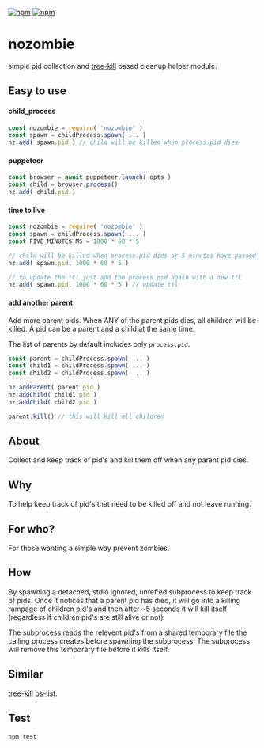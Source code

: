 [![npm](https://img.shields.io/npm/v/nozombie.svg?maxAge=3600&style=flat-square)](https://www.npmjs.com/package/nozombie)
[![npm](https://img.shields.io/npm/l/nozombie.svg?maxAge=3600&style=flat-square)](https://github.com/talmobi/nozombie/blob/master/LICENSE)

#  nozombie
simple pid collection and [tree-kill](https://www.npmjs.com/package/tree-kill) based cleanup helper module.

## Easy to use

#### child_process
```javascript
const nozombie = require( 'nozombie' )
const spawn = childProcess.spawn( ... )
nz.add( spawn.pid ) // child will be killed when process.pid dies
```

#### puppeteer
```javascript
const browser = await puppeteer.launch( opts )
const child = browser.process()
nz.add( child.pid )
```

#### time to live
```javascript
const nozombie = require( 'nozombie' )
const spawn = childProcess.spawn( ... )
const FIVE_MINUTES_MS = 1000 * 60 * 5

// child will be killed when process.pid dies or 5 minutes have passed
nz.add( spawn.pid, 1000 * 60 * 5 )

// to update the ttl just add the process pid again with a new ttl
nz.add( spawn.pid, 1000 * 60 * 5 ) // update ttl
```

#### add another parent
Add more parent pids. When ANY of the parent pids dies, all children will be
killed. A pid can be a parent and a child at the same time.

The list of parents by default includes only `process.pid`.

```javascript
const parent = childProcess.spawn( ... )
const child1 = childProcess.spawn( ... )
const child2 = childProcess.spawn( ... )

nz.addParent( parent.pid )
nz.addChild( child1.pid )
nz.addChild( child2.pid )

parent.kill() // this will kill all children
```

## About

Collect and keep track of pid's and kill them off when any parent pid dies.

## Why

To help keep track of pid's that need to be killed off and not leave running.

## For who?

For those wanting a simple way prevent zombies.

## How

By spawning a detached, stdio ignored, unref'ed subprocess to keep track of
pids. Once it notices that a parent pid has died, it will go into a killing
rampage of children pid's and then after ~5 seconds it will kill itself
(regardless if children pid's are still alive or not)

The subprocess reads the relevent pid's from a shared temporary file the calling
process creates before spawning the subprocess. The subprocess will remove this
temporary file before it kills itself.

## Similar
[tree-kill](https://www.npmjs.com/package/tree-kill)
[ps-list](https://www.npmjs.com/package/ps-list).

## Test
```
npm test
```
